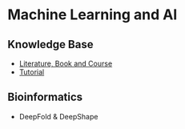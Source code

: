# Machine Learning and AI

## Knowledge Base

* [Literature, Book and Course](literature.md) 
* [Tutorial](https://lulab2.gitbook.io/teaching/part-iv.-machine-learning/1.machine-learning-basics)

## Bioinformatics

* DeepFold & DeepShape
